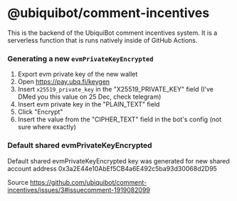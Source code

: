 # @ubiquibot/comment-incentives

This is the backend of the UbiquiBot comment incentives system. It is a serverless function that is runs natively inside of GitHub Actions.

### Generating a new `evmPrivateKeyEncrypted`

1. Export evm private key of the new wallet
2. Open https://pay.ubq.fi/keygen
3. Insert `x25519_private_key` in the "X25519_PRIVATE_KEY" field (I've DMed you this value on 25 Dec, check telegram)
4. Insert evm private key in the "PLAIN_TEXT" field
5. Click "Encrypt"
6. Insert the value from the "CIPHER_TEXT" field in the bot's config (not sure where exactly)

### Default shared evmPrivateKeyEncrypted

Default shared evmPrivateKeyEncrypted key was generated for new shared account address
0x3a2E44e10AbEf5CB4a6E492c5ba93d30068d2D95

Source https://github.com/ubiquibot/comment-incentives/issues/3#issuecomment-1919082099
